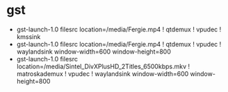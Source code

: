 # gst

* gst-launch-1.0 filesrc location=/media/Fergie.mp4 ! qtdemux ! vpudec ! kmssink
* gst-launch-1.0 filesrc location=/media/Fergie.mp4 ! qtdemux ! vpudec ! waylandsink window-width=600 window-height=800
* gst-launch-1.0 filesrc location=/media/Sintel_DivXPlusHD_2Titles_6500kbps.mkv ! matroskademux ! vpudec ! waylandsink window-width=600 window-height=800
